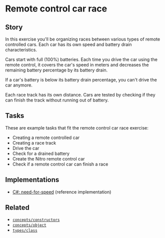 # Remote control car race

## Story

In this exercise you'll be organizing races between various types of remote controlled cars. Each car has its own speed and battery drain characteristics.

Cars start with full (100%) batteries. Each time you drive the car using the remote control, it covers the car's speed in meters and decreases the remaining battery percentage by its battery drain.

If a car's battery is below its battery drain percentage, you can't drive the car anymore.

Each race track has its own distance. Cars are tested by checking if they can finish the track without running out of battery.

## Tasks

These are example tasks that fit the remote control car race exercise:

- Creating a remote controlled car
- Creating a race track
- Drive the car
- Check for a drained battery
- Create the Nitro remote control car
- Check if a remote control car can finish a race

## Implementations

- [C#: need-for-speed][implementation-csharp] (reference implementation)

## Related

- [`concepts/constructors`][concepts-constructors]
- [`concepts/object`][concepts-objects]
- [`types/class`][types-class]

[concepts-constructors]: https://github.com/exercism/v3/blob/main/reference/concepts/constructors.md
[concepts-objects]: https://github.com/exercism/v3/blob/main/reference/concepts/objects.md
[types-class]: https://github.com/exercism/v3/blob/main/reference/types/class.md
[implementation-csharp]: https://github.com/exercism/csharp/blob/main/exercises/concept/need-for-speed/.docs/instructions.md
